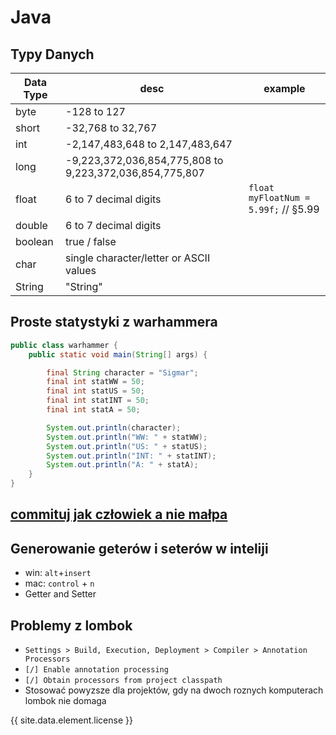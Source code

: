 # Java

## Typy Danych

| Data Type | desc                                                    | example                                   |
|-----------|---------------------------------------------------------|-------------------------------------------|
| byte      | -128 to 127                                             |                                           |
| short     | -32,768 to 32,767                                       |                                           |
| int       | -2,147,483,648 to 2,147,483,647                         |                                           |
| long      | -9,223,372,036,854,775,808 to 9,223,372,036,854,775,807 |                                           |
| float     | 6 to 7 decimal digits                                   | ```float myFloatNum = 5.99f;```  // §5.99 |
| double    | 6 to 7 decimal digits                                   |                                           |
| boolean   | true / false                                            |                                           |
| char      | single character/letter or ASCII values                 |                                           |
| String    | "String"                                                |                                           |

## Proste statystyki z warhammera

```java
public class warhammer {
    public static void main(String[] args) {

        final String character = "Sigmar";
        final int statWW = 50;
        final int statUS = 50;
        final int statINT = 50;
        final int statA = 50;

        System.out.println(character);
        System.out.println("WW: " + statWW);
        System.out.println("US: " + statUS);
        System.out.println("INT: " + statINT);
        System.out.println("A: " + statA);
    }
}
```

## [commituj jak człowiek a nie małpa ](how-to/intellij.md)

## Generowanie geterów i seterów w inteliji

* win: `alt`+`insert`
* mac: `control` + `n`
* Getter and Setter

## Problemy z lombok

* `Settings > Build, Execution, Deployment > Compiler > Annotation Processors`
* `[/] Enable annotation processing`
* `[/] Obtain processors from project classpath`
* Stosować powyzsze dla projektów, gdy na dwoch roznych komputerach lombok nie domaga 

{{ site.data.element.license }}